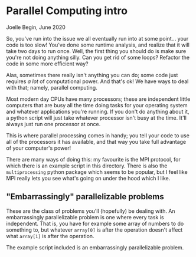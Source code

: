 # Parallel Computing intro 

Joelle Begin, June 2020

So, you've run into the issue we all eventually run into at some point... your code is too slow! You've done some runtime analysis, and realize that it will take two days to run once. Well, the first thing you should do is make sure you're not doing anything silly. Can you get rid of some loops? Refactor the code in some more efficient way? 

Alas, sometimes there really isn't anything you can do; some code just requires _a lot_ of computational power. And that's ok! We have ways to deal with that; namely, parallel computing. 

Most modern day CPUs have many processors; these are independent little computers that are busy all the time doing tasks for your operating system and whatever applications you're running. If you don't do anything about it, a python script will just take whatever processor isn't busy at the time. It'll always just run one processor at once. 

This is where parallel processing comes in handy; you tell your code to use all of the processors it has available, and that way you take full advantage of your computer's power! 

There are many ways of doing this: my favourite is the MPI protocol, for which there is an example script in this directory. There is also the `multiprocessing` python package which seems to be popular, but I feel like MPI really lets you see what's going on under the hood which I like. 

## "Embarrassingly" parallelizable problems

These are the class of problems you'll (hopefully) be dealing with. An embarrassingly parallelizable problem is one where every task is independent. That is, you have for example some array of numbers to do something to, but whatever `array[0]` is after the operation doesn't affect what `array[1]` is after the operation. 

The example script included is an embarrassingly parallelizable problem. 

